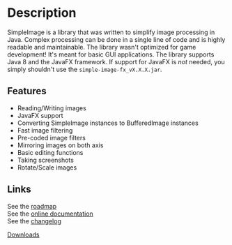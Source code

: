 # Description
SimpleImage is a library that was written to simplify image processing in Java.
Complex processing can be done in a single line of code and is highly readable and maintainable.
The library wasn't optimized for game development! It's meant for basic GUI applications.
The library supports Java 8 and the JavaFX framework. If support for JavaFX is *not* needed, you simply shouldn't use the `simple-image-fx_vX.X.X.jar`.

## Features
- Reading/Writing images
- JavaFX support
- Converting SimpleImage instances to BufferedImage instances
- Fast image filtering
- Pre-coded image filters
- Mirroring images on both axis
- Basic editing functions
- Taking screenshots
- Rotate/Scale images

## Links
See the [roadmap](https://trello.com/b/8oolmwiW)  
See the [online documentation](https://ralleytn.github.io/SimpleImage/)  
See the [changelog](https://github.com/RalleYTN/SimpleImage/blob/master/CHANGELOG.md)


[Downloads](https://github.com/RalleYTN/SimpleImage/releases)

